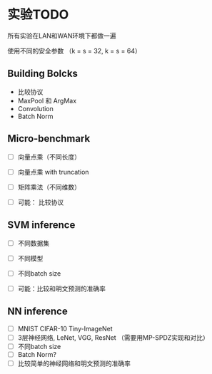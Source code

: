 # 实验TODO


所有实验在LAN和WAN环境下都做一遍

使用不同的安全参数 （k = s = 32, k = s = 64）


## Building Bolcks
- 比较协议
- MaxPool 和 ArgMax
- Convolution
- Batch Norm

## Micro-benchmark
- [ ]  向量点乘（不同长度）
- [ ]  向量点乘 with truncation
- [ ]  矩阵乘法（不同维数）
- [ ]  可能： 比较协议


## SVM inference
- [ ] 不同数据集
- [ ] 不同模型
- [ ] 不同batch size
- [ ] 可能：比较和明文预测的准确率


## NN inference
- [ ] MNIST CIFAR-10 Tiny-ImageNet
- [ ] 3层神经网络, LeNet, VGG, ResNet （需要用MP-SPDZ实现和对比）
- [ ] 不同batch size
- [ ] Batch Norm?
- [ ] 比较简单的神经网络和明文预测的准确率
